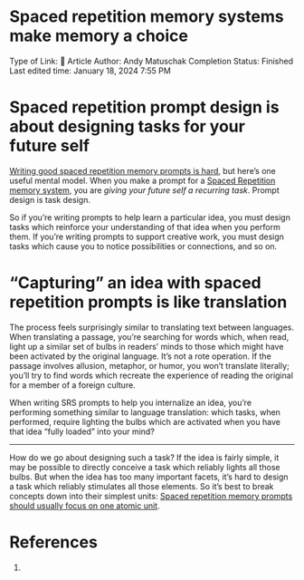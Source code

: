 # Spaced repetition memory systems make memory a choice

Type of Link: 📝 Article
Author: Andy Matuschak
Completion Status: Finished
Last edited time: January 18, 2024 7:55 PM

# **Spaced repetition prompt design is about designing tasks for your future self**

[Writing good spaced repetition memory prompts is hard](https://notes.andymatuschak.org/zKy4FsHTcf8LdkgXkMueeGL), but here’s one useful mental model. When you make a prompt for a [Spaced Repetition memory system](Spaced%20Repetition%20memory%20system.md), you are *giving your future self a recurring task*. Prompt design is task design.

So if you’re writing prompts to help learn a particular idea, you must design tasks which reinforce your understanding of that idea when you perform them. If you’re writing prompts to support creative work, you must design tasks which cause you to notice possibilities or connections, and so on.

# “Capturing” an idea with spaced repetition prompts is like translation

The process feels surprisingly similar to translating text between languages. When translating a passage, you’re searching for words which, when read, light up a similar set of bulbs in readers’ minds to those which might have been activated by the original language. It’s not a rote operation. If the passage involves allusion, metaphor, or humor, you won’t translate literally; you’ll try to find words which recreate the experience of reading the original for a member of a foreign culture.

When writing SRS prompts to help you internalize an idea, you’re performing something similar to language translation: which tasks, when performed, require lighting the bulbs which are activated when you have that idea “fully loaded” into your mind?

---

How do we go about designing such a task? If the idea is fairly simple, it may be possible to directly conceive a task which reliably lights all those bulbs. But when the idea has too many important facets, it’s hard to design a task which reliably stimulates all those elements. So it’s best to break concepts down into their simplest units: [Spaced repetition memory prompts should usually focus on one atomic unit](Spaced%20repetition%20memory%20prompts%20should%20usually%20focus%20on%20one%20atomic%20unit.md).

# References

1.